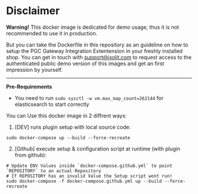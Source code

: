 # Disclaimer

**Warning!** This docker image is dedicated for demo usage, thus it is not recommended to use it in production.

But you can take the Dockerfile in this repository as an guideline on how to setup the PGC Gateway Integration Extentension in your freshly installed shop.
You can get in touch with support@ixolit.com to request access to the authenticated public demo version of this images and get an first impression by yourself.

---

**Pre-Requirements**

- You need to run `sudo sysctl -w vm.max_map_count=262144` for elasticsearch to start correctly

You can Use this docker image in 2 diffrent ways:

1. [DEV] runs plugin setup with local source code:

```
sudo docker-compose up --build --force-recreate
```

2. [Github] execute setup & configuration script at runtime (with plugin from github):

```
# Update ENV Values inside `docker-compose.github.yml` to point `REPOSITORY` to an actual Repository
# If REPOSITORY has an invalid Value the Setup script wont run!
sudo docker-compose -f docker-compose.github.yml up --build --force-recreate
```